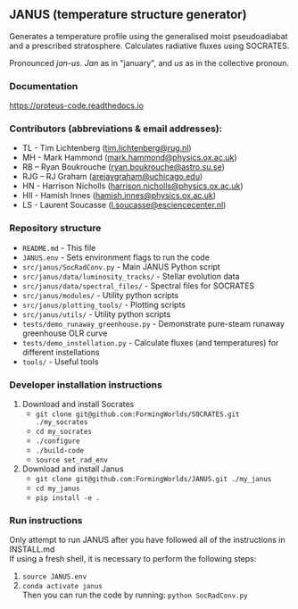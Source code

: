 ## JANUS (temperature structure generator)

Generates a temperature profile using the generalised moist pseudoadiabat and a prescribed stratosphere. Calculates radiative fluxes using SOCRATES.   

Pronounced *jan-us*. *Jan* as in "january", and *us* as in the collective pronoun.

### Documentation
https://proteus-code.readthedocs.io

### Contributors (abbreviations & email addresses):
* TL - Tim Lichtenberg (tim.lichtenberg@rug.nl)
* MH - Mark Hammond (mark.hammond@physics.ox.ac.uk)
* RB – Ryan Boukrouche (ryan.boukrouche@astro.su.se)
* RJG – RJ Graham (arejaygraham@uchicago.edu)
* HN - Harrison Nicholls (harrison.nicholls@physics.ox.ac.uk)
* HII - Hamish Innes (hamish.innes@physics.ox.ac.uk)
* LS - Laurent Soucasse (l.soucasse@esciencecenter.nl)

### Repository structure
* `README.md`                          - This file
* `JANUS.env`                          - Sets environment flags to run the code
* `src/janus/SocRadConv.py`            - Main JANUS Python script
* `src/janus/data/luminosity_tracks/`  - Stellar evolution data
* `src/janus/data/spectral_files/`     - Spectral files for SOCRATES
* `src/janus/modules/`                 - Utility python scripts
* `src/janus/plotting_tools/`          - Plotting scripts
* `src/janus/utils/`                   - Utility python scripts
* `tests/demo_runaway_greenhouse.py`   - Demonstrate pure-steam runaway greenhouse OLR curve
* `tests/demo_instellation.py`         - Calculate fluxes (and temperatures) for different instellations
* `tools/`                             - Useful tools

### Developer installation instructions
1. Download and install Socrates
    * `git clone git@github.com:FormingWorlds/SOCRATES.git ./my_socrates`
    * `cd my_socrates`
    * `./configure`
    * `./build-code`
    * `source set_rad_env`
2. Download and install Janus
    * `git clone git@github.com:FormingWorlds/JANUS.git ./my_janus`
    * `cd my_janus`
    * `pip install -e .`

### Run instructions
Only attempt to run JANUS after you have followed all of the instructions in INSTALL.md    
If using a fresh shell, it is necessary to perform the following steps:     
1. `source JANUS.env`    
2. `conda activate janus`    
Then you can run the code by running: `python SocRadConv.py`      
